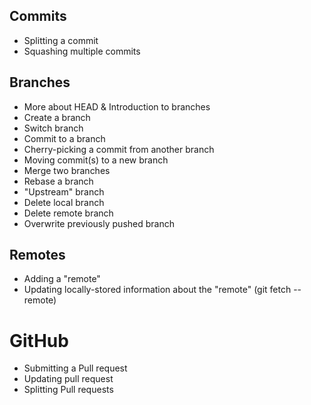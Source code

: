 ## Commits

- Splitting a commit
- Squashing multiple commits

## Branches

- More about HEAD & Introduction to branches 
- Create a branch
- Switch branch
- Commit to a branch
- Cherry-picking a commit from another branch
- Moving commit(s) to a new branch
- Merge two branches
- Rebase a branch
- "Upstream" branch
- Delete local branch
- Delete remote branch
- Overwrite previously pushed branch

## Remotes
- Adding a "remote"
- Updating locally-stored information about the "remote" (git fetch --remote)

# GitHub
- Submitting a Pull request
- Updating pull request
- Splitting Pull requests

